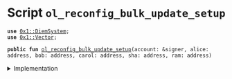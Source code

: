 
<a name="ol_reconfig_bulk_update_setup"></a>

# Script `ol_reconfig_bulk_update_setup`





<pre><code><b>use</b> <a href="../../modules/doc/DiemSystem.md#0x1_DiemSystem">0x1::DiemSystem</a>;
<b>use</b> <a href="../../modules/doc/Vector.md#0x1_Vector">0x1::Vector</a>;
</code></pre>




<pre><code><b>public</b> <b>fun</b> <a href="ol_reconfig_bulk_update_setup.md#ol_reconfig_bulk_update_setup">ol_reconfig_bulk_update_setup</a>(account: &signer, alice: address, bob: address, carol: address, sha: address, ram: address)
</code></pre>



<details>
<summary>Implementation</summary>


<pre><code><b>fun</b> <a href="ol_reconfig_bulk_update_setup.md#ol_reconfig_bulk_update_setup">ol_reconfig_bulk_update_setup</a>(account: &signer, alice: address, bob: address, carol: address,
    sha: address, ram: address) {
    // Create vector of desired validators
    <b>let</b> vec = <a href="../../modules/doc/Vector.md#0x1_Vector_empty">Vector::empty</a>();
    <a href="../../modules/doc/Vector.md#0x1_Vector_push_back">Vector::push_back</a>&lt;address&gt;(&<b>mut</b> vec, alice);
    <a href="../../modules/doc/Vector.md#0x1_Vector_push_back">Vector::push_back</a>&lt;address&gt;(&<b>mut</b> vec, bob);
    <a href="../../modules/doc/Vector.md#0x1_Vector_push_back">Vector::push_back</a>&lt;address&gt;(&<b>mut</b> vec, carol);
    <a href="../../modules/doc/Vector.md#0x1_Vector_push_back">Vector::push_back</a>&lt;address&gt;(&<b>mut</b> vec, sha);
    <a href="../../modules/doc/Vector.md#0x1_Vector_push_back">Vector::push_back</a>&lt;address&gt;(&<b>mut</b> vec, ram);
    <b>assert</b>(<a href="../../modules/doc/Vector.md#0x1_Vector_length">Vector::length</a>&lt;address&gt;(&vec) == 5, 1);

    // Set this <b>to</b> be the validator set
    <a href="../../modules/doc/DiemSystem.md#0x1_DiemSystem_bulk_update_validators">DiemSystem::bulk_update_validators</a>(account, vec);

    // Tests on initial validator set
    <b>assert</b>(<a href="../../modules/doc/DiemSystem.md#0x1_DiemSystem_validator_set_size">DiemSystem::validator_set_size</a>() == 5, 2);
    <b>assert</b>(<a href="../../modules/doc/DiemSystem.md#0x1_DiemSystem_is_validator">DiemSystem::is_validator</a>(sha) == <b>true</b>, 3);
    <b>assert</b>(<a href="../../modules/doc/DiemSystem.md#0x1_DiemSystem_is_validator">DiemSystem::is_validator</a>(alice) == <b>true</b>, 4);
}
</code></pre>



</details>


[//]: # ("File containing references which can be used from documentation")
[ACCESS_CONTROL]: https://github.com/diem/lip/blob/master/lips/lip-2.md
[ROLE]: https://github.com/diem/lip/blob/master/lips/lip-2.md#roles
[PERMISSION]: https://github.com/diem/lip/blob/master/lips/lip-2.md#permissions
